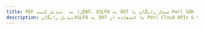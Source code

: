 ---title: PDF را به  تبدیل کنیدDOT، XSLFO به DOT مبدل رایگان یا Perl SDKdescription: تبدیل رایگانXSLFO به DOT با استفاده از Perl Cloud APIs & SDK همچنین اسناد PDF را در Cloud ایجاد، ویرایش و رندر کنید.---